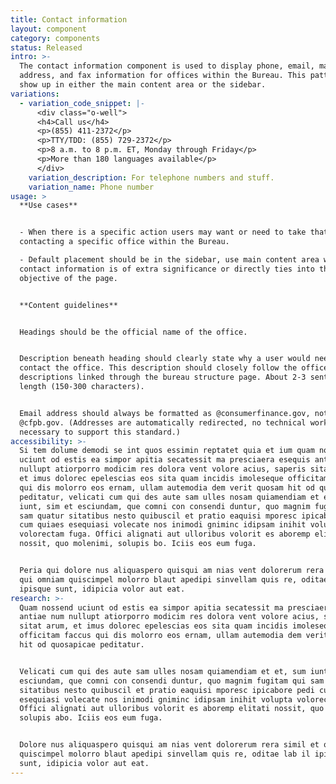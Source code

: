 ```yaml
---
title: Contact information
layout: component
category: components
status: Released
intro: >-
  The contact information component is used to display phone, email, mailing
  address, and fax information for offices within the Bureau. This pattern may
  show up in either the main content area or the sidebar.
variations:
  - variation_code_snippet: |-
      <div class="o-well">
      <h4>Call us</h4>
      <p>(855) 411-2372</p>
      <p>TTY/TDD: (855) 729-2372</p>
      <p>8 a.m. to 8 p.m. ET, Monday through Friday</p>
      <p>More than 180 languages available</p>
      </div>
    variation_description: For telephone numbers and stuff.
    variation_name: Phone number
usage: >
  **Use cases**


  - When there is a specific action users may want or need to take that requires
  contacting a specific office within the Bureau.

  - Default placement should be in the sidebar, use main content area when
  contact information is of extra significance or directly ties into the main
  objective of the page.


  **Content guidelines**


  Headings should be the official name of the office.


  Description beneath heading should clearly state why a user would need to
  contact the office. This description should closely follow the office
  descriptions linked through the bureau structure page. About 2-3 sentences in
  length (150-300 characters).


  Email address should always be formatted as @consumerfinance.gov, not
  @cfpb.gov. (Addresses are automatically redirected, no technical work is
  necessary to support this standard.)
accessibility: >-
  Si tem dolume demodi se int quos essimin reptatet quia et ium quam nossend
  uciunt od estis ea simpor apitia secatessit ma presciaera esequis antiae num
  nullupt atiorporro modicim res dolora vent volore acius, saperis sitat arum,
  et imus dolorec epelescias eos sita quam incidis imoleseque officitam faccus
  qui dis molorro eos ernam, ullam autemodia dem verit quosam hit od quosapicae
  peditatur, velicati cum qui des aute sam ulles nosam quiamendiam et et, sum
  iunt, sim et esciundam, que comni con consendi duntur, quo magnim fugitam qui
  sam quatur sitatibus nesto quibuscil et pratio eaquisi mporesc ipicabore pedi
  cum quiaes esequiasi volecate nos inimodi gniminc idipsam inihit volupta
  volorectam fuga. Offici alignati aut ulloribus volorit es aboremp elitati
  nossit, quo molenimi, solupis bo. Iciis eos eum fuga.


  Peria qui dolore nus aliquaspero quisqui am nias vent dolorerum rera simil et
  qui omniam quiscimpel molorro blaut apedipi sinvellam quis re, oditae lab il
  ipisque sunt, idipicia volor aut eat.
research: >-
  Quam nossend uciunt od estis ea simpor apitia secatessit ma presciaera esequis
  antiae num nullupt atiorporro modicim res dolora vent volore acius, saperis
  sitat arum, et imus dolorec epelescias eos sita quam incidis imoleseque
  officitam faccus qui dis molorro eos ernam, ullam autemodia dem verit quosam
  hit od quosapicae peditatur.


  Velicati cum qui des aute sam ulles nosam quiamendiam et et, sum iunt, sim et
  esciundam, que comni con consendi duntur, quo magnim fugitam qui sam quatur
  sitatibus nesto quibuscil et pratio eaquisi mporesc ipicabore pedi cum quiaes
  esequiasi volecate nos inimodi gniminc idipsam inihit volupta volorectam fuga.
  Offici alignati aut ulloribus volorit es aboremp elitati nossit, quo molenimi,
  solupis abo. Iciis eos eum fuga.


  Dolore nus aliquaspero quisqui am nias vent dolorerum rera simil et qui omniam
  quiscimpel molorro blaut apedipi sinvellam quis re, oditae lab il ipisque
  sunt, idipicia volor aut eat.
---
```


